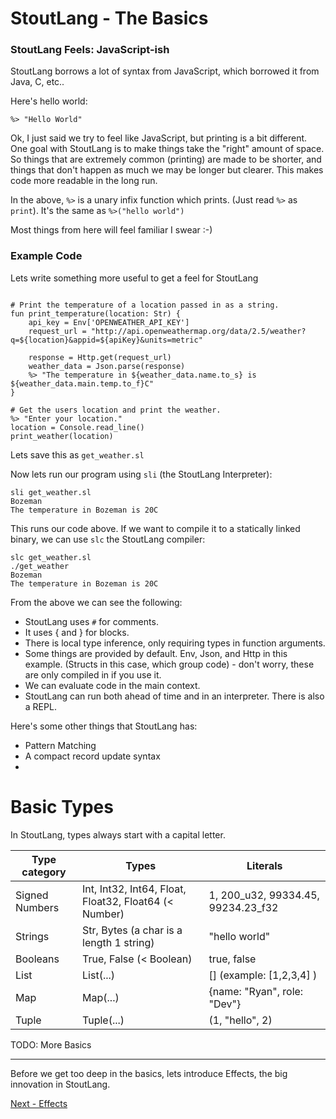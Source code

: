 # StoutLang - The Basics

### StoutLang Feels: JavaScript-ish

StoutLang borrows a lot of syntax from JavaScript, which borrowed it from Java, C, etc..

Here's hello world:

```
%> "Hello World"
```

Ok, I just said we try to feel like JavaScript, but printing is a bit different. One goal with StoutLang is to make things take the "right" amount of space. So things that are extremely common (printing) are made to be shorter, and things that don't happen as much we may be longer but clearer. This makes code more readable in the long run.

In the above, `%>` is a unary infix function which prints. (Just read `%>` as `print`). It's the same as `%>("hello world")`

Most things from here will feel familiar I swear :-)


### Example Code

Lets write something more useful to get a feel for StoutLang

```

# Print the temperature of a location passed in as a string.
fun print_temperature(location: Str) {
    api_key = Env['OPENWEATHER_API_KEY']
    request_url = "http://api.openweathermap.org/data/2.5/weather?q=${location}&appid=${apiKey}&units=metric"

    response = Http.get(request_url)
    weather_data = Json.parse(response)
    %> "The temperature in ${weather_data.name.to_s} is ${weather_data.main.temp.to_f}C"
}

# Get the users location and print the weather.
%> "Enter your location."
location = Console.read_line()
print_weather(location)
```

Lets save this as `get_weather.sl`

Now lets run our program using `sli` (the StoutLang Interpreter):

```
sli get_weather.sl
Bozeman
The temperature in Bozeman is 20C
```

This runs our code above. If we want to compile it to a statically linked binary, we can use `slc` the StoutLang compiler:

```
slc get_weather.sl
./get_weather
Bozeman
The temperature in Bozeman is 20C
```

From the above we can see the following:

- StoutLang uses `#` for comments.
- It uses { and } for blocks.  
- There is local type inference, only requiring types in function arguments.
- Some things are provided by default. Env, Json, and Http in this example. (Structs in this case, which group code) - don't worry, these are only compiled in if you use it.
- We can evaluate code in the main context.
- StoutLang can run both ahead of time and in an interpreter. There is also a REPL.

Here's some other things that StoutLang has:

- Pattern Matching
- A compact record update syntax
- 




# Basic Types


In StoutLang, types always start with a capital letter.


| Type category   | Types                                                       | Literals                              |
|-----------------|-------------------------------------------------------------|---------------------------------------|
| Signed Numbers  | Int, Int32, Int64, Float, Float32, Float64 (< Number)       | 1, 200_u32, 99334.45, 99234.23_f32    |
| Strings         | Str, Bytes (a char is a length 1 string)                    | "hello world"                         |
| Booleans        | True, False (< Boolean)                                     | true, false                           |
| List            | List(...)                                                   | []  (example: [1,2,3,4] )             |
| Map             | Map(...)                                                    | {name: "Ryan", role: "Dev"}           |
| Tuple           | Tuple(...)                                                  | (1, "hello", 2)                       |


TODO: More Basics




---

Before we get too deep in the basics, lets introduce Effects, the big innovation in StoutLang.

[Next - Effects](effects.md)